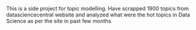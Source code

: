 This is a side project for topic modelling. 
Have scrapped 1900 topics from datasciencecentral website and analyzed what were the hot topics in Data Science as per the site in past few months

